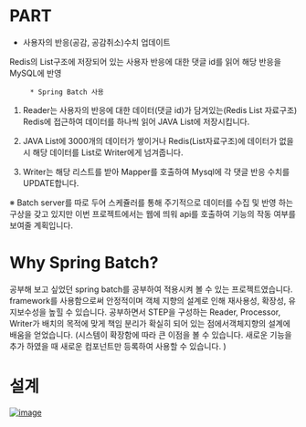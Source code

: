 # PART

- 사용자의 반응(공감, 공감취소)수치 업데이트

Redis의 List구조에 저장되어 있는 사용자 반응에 대한 댓글 id를 읽어 해당 반응을 MySQL에 반영

         * Spring Batch 사용

1. Reader는 사용자의 반응에 대한 데이터(댓글 id)가 담겨있는(Redis List 자료구조) Redis에 접근하여 데이터를 하나씩 읽어 JAVA List에 저장시킵니다.

2. JAVA List에 3000개의 데이터가 쌓이거나 Redis(List자료구조)에 데이터가 없을 시 해당 데이터를 List로 Writer에게 넘겨줍니다.

3.  Writer는 해당 리스트를 받아 Mapper를 호출하여 Mysql에 각 댓글 반응 수치를 UPDATE합니다.

※ Batch server를 따로 두어 스케쥴러를 통해 주기적으로 데이터를 수집 및 반영 하는  구상을 갖고 있지만 이번 프로젝트에서는 웹에 띄워 api를 호출하여 기능의 작동 여부를 보여줄 계획입니다.

# Why Spring Batch?

공부해 보고 싶었던 spring batch를 공부하여 적용시켜 볼 수 있는 프로젝트였습니다.
framework를 사용함으로써 안정적이며 객체 지향의 설계로 인해 재사용성, 확장성, 유지보수성을 높힐 수 있습니다. 공부하면서 STEP을 구성하는 Reader, Processor, Writer가 배치의 목적에 맞게 책임 분리가 확실히 되어 있는 점에서객체지향의 설계에 배움을 얻었습니다. (시스템이 확장함에 따라 큰 이점을 볼 수 있습니다. 새로운 기능을 추가 하였을 때 새로운 컴포넌트만 등록하여 사용할 수 있습니다. )

# 설계
[
![image](https://user-images.githubusercontent.com/33171233/40120372-fcd99bfa-5959-11e8-91bb-4d499dab64e8.png)
](url)
